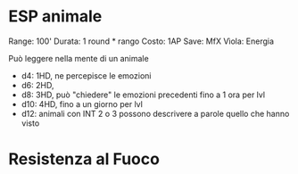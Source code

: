 # ESP animale

Range: 100'
Durata: 1 round * rango
Costo: 1AP
Save: MfX
Vìola: Energia

Può leggere nella mente di un animale

- d4: 1HD, ne percepisce le emozioni
- d6: 2HD, 
- d8: 3HD, può "chiedere" le emozioni precedenti fino a 1 ora per lvl
- d10: 4HD, fino a un giorno per lvl
- d12: animali con INT 2 o 3 possono descrivere a parole quello che hanno visto

# Resistenza al Fuoco